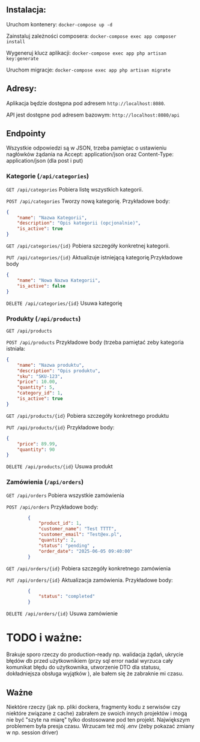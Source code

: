 ## Instalacja:

Uruchom kontenery:
`docker-compose up -d`

Zainstaluj zależności composera:
`docker-compose exec app composer install`

Wygeneruj klucz aplikacji:
`docker-compose exec app php artisan key:generate`

Uruchom migracje:
`docker-compose exec app php artisan migrate`


## Adresy:
Aplikacja będzie dostępna pod adresem `http://localhost:8080`.

API jest dostępne pod adresem bazowym: `http://localhost:8080/api`

## Endpointy

Wszystkie odpowiedzi są w JSON, trzeba pamiętac o ustawieniu nagłówków żądania na Accept: application/json oraz Content-Type: application/json (dla post i put)


### Kategorie (`/api/categories`)
`GET /api/categories`
Pobiera listę wszystkich kategorii.

`POST /api/categories`
Tworzy nową kategorię.
Przykładowe body:
```json
{
    "name": "Nazwa Kategorii",
    "description": "Opis kategorii (opcjonalnie)",
    "is_active": true
}
```

`GET /api/categories/{id}`
Pobiera szczegóły konkretnej kategorii.

`PUT /api/categories/{id}`
Aktualizuje istniejącą kategorię.Przykładowe body
```json
{
    "name": "Nowa Nazwa Kategorii",
    "is_active": false
}
```
`DELETE /api/categories/{id}`
Usuwa kategorię


### Produkty (`/api/products`)
`GET /api/products`

`POST /api/products`
Przykładowe body (trzeba pamiętać zeby kategoria istniała:
```json
{
    "name": "Nazwa produktu",
    "description": "Opis produktu",
    "sku": "SKU-123",
    "price": 10.00,
    "quantity": 5,
    "category_id": 1,
    "is_active": true
}
```

`GET /api/products/{id}` Pobiera szczegóły konkretnego produktu

`PUT /api/products/{id}`
Przykładowe body:
```json
{
    "price": 89.99,
    "quantity": 90
}
```

`DELETE /api/products/{id}` Usuwa produkt

### Zamówienia (`/api/orders`)
`GET /api/orders` Pobiera wszystkie zamówienia

`POST /api/orders` Przykładowe body: 
```json
        {
            "product_id": 1, 
            "customer_name": "Test TTTT",
            "customer_email": "Test@ex.pl",
            "quantity": 2,
            "status": "pending" ,
            "order_date": "2025-06-05 09:40:00" 
        }
```

`GET /api/orders/{id}` Pobiera szczegóły konkretnego zamówienia

`PUT /api/orders/{id}` Aktualizacja zamówienia. Przykładowe body:
```json
        {
            "status": "completed"
        }
```

`DELETE /api/orders/{id}` Usuwa zamówienie



# TODO i ważne:

Brakuje sporo rzeczy do production-ready np. walidacja żądań, ukrycie błędów db przed użytkownikiem (przy sql error nadal wyrzuca cały komunikat błędu do użytkownika, utworzenie DTO dla statusu, dokładniejsza obsługa wyjątków ), ale bałem się że zabraknie mi czasu.


## Ważne 
Niektóre rzeczy (jak np. pliki dockera, fragmenty kodu z serwisów czy niektóre związane z cache) zabrałem ze swoich innych projektów i mogą nie być "szyte na miarę" tylko dostosowane pod ten projekt. Największym problemem była presja czasu. 
Wrzucam też mój .env (żeby pokazać zmiany w np. session driver)




